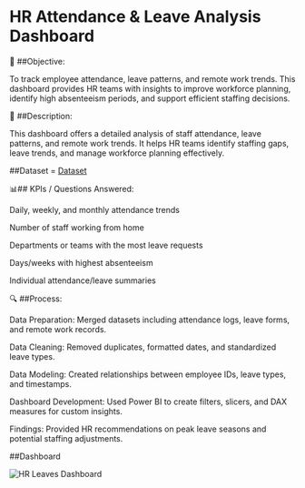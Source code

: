 # HR Attendance & Leave Analysis Dashboard

🎯 ##Objective:

To track employee attendance, leave patterns, and remote work trends. This dashboard provides HR teams with insights to improve workforce planning, identify high absenteeism periods, and support efficient staffing decisions.

📄 ##Description:

This dashboard offers a detailed analysis of staff attendance, leave patterns, and remote work trends. It helps HR teams identify staffing gaps, leave trends, and manage workforce planning effectively.

##Dataset
= <a href= "https://github.com/Vicky-niazi/Data-Analysis/blob/main/Hospital-ER-Dashboard/Hospital%20ER%20(1).csv">Dataset</a>

📊## KPIs / Questions Answered:


Daily, weekly, and monthly attendance trends

Number of staff working from home

Departments or teams with the most leave requests

Days/weeks with highest absenteeism

Individual attendance/leave summaries

🔍 ##Process:


Data Preparation: Merged datasets including attendance logs, leave forms, and remote work records.

Data Cleaning: Removed duplicates, formatted dates, and standardized leave types.

Data Modeling: Created relationships between employee IDs, leave types, and timestamps.

Dashboard Development: Used Power BI to create filters, slicers, and DAX measures for custom insights.

Findings: Provided HR recommendations on peak leave seasons and potential staffing adjustments.

##Dashboard

![HR Leaves Dashboard](https://github.com/user-attachments/assets/8a63da5c-695c-4e3a-98f8-6fca59076ef1)

